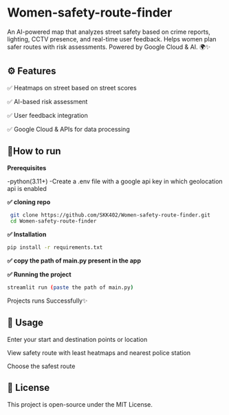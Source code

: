# Women-safety-route-finder
An AI-powered map that analyzes street safety based on crime reports, lighting, CCTV presence, and real-time user feedback. Helps women plan safer routes with risk assessments. Powered by Google Cloud &amp; AI. 🌍✨


## ⚙️ Features

✅ Heatmaps on street based on street scores

✅ AI-based risk assessment

✅ User feedback integration

✅ Google Cloud & APIs for data processing


## 🚀How to run

**Prerequisites**

-python(3.11+)
-Create a .env file with a google api key in which geolocation api is enabled

**✅ cloning repo**
```bash
 git clone https://github.com/SKK402/Women-safety-route-finder.git
 cd Women-safety-route-finder
```

**✅ Installation**
```bash
pip install -r requirements.txt
```

**✅ copy the path of main.py present in the app**

**✅ Running the project**
```bash
streamlit run (paste the path of main.py)
```

Projects runs Successfully✨


## 📌 Usage


Enter your start and destination points or location

View safety route with least heatmaps and nearest police station

Choose the safest  route


## 📄 License

This project is open-source under the MIT License.
